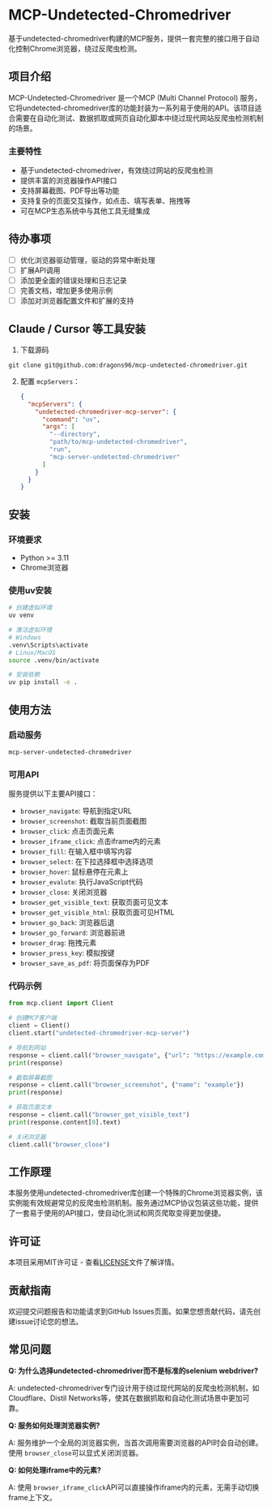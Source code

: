 # MCP-Undetected-Chromedriver

基于undetected-chromedriver构建的MCP服务，提供一套完整的接口用于自动化控制Chrome浏览器，绕过反爬虫检测。

## 项目介绍

MCP-Undetected-Chromedriver 是一个MCP (Multi Channel Protocol) 服务，它将undetected-chromedriver库的功能封装为一系列易于使用的API。该项目适合需要在自动化测试、数据抓取或网页自动化脚本中绕过现代网站反爬虫检测机制的场景。

### 主要特性

- 基于undetected-chromedriver，有效绕过网站的反爬虫检测
- 提供丰富的浏览器操作API接口
- 支持屏幕截图、PDF导出等功能
- 支持复杂的页面交互操作，如点击、填写表单、拖拽等
- 可在MCP生态系统中与其他工具无缝集成

## 待办事项

- [ ] 优化浏览器驱动管理，驱动的异常中断处理
- [ ] 扩展API调用
- [ ] 添加更全面的错误处理和日志记录
- [ ] 完善文档，增加更多使用示例
- [ ] 添加对浏览器配置文件和扩展的支持

## Claude / Cursor 等工具安装

1. 下载源码

```shell
git clone git@github.com:dragons96/mcp-undetected-chromedriver.git
```

2. 配置 `mcpServers`：
   ```json
   {
     "mcpServers": {
       "undetected-chromedriver-mcp-server": {
         "command": "uv",
         "args": [
           "--directory",
           "path/to/mcp-undetected-chromedriver",
           "run",
           "mcp-server-undetected-chromedriver"
         ]
       }
     }
   }
   ```

## 安装

### 环境要求

- Python >= 3.11
- Chrome浏览器

### 使用uv安装

```bash
# 创建虚拟环境
uv venv

# 激活虚拟环境
# Windows
.venv\Scripts\activate
# Linux/MacOS
source .venv/bin/activate

# 安装依赖
uv pip install -e .
```

## 使用方法

### 启动服务

```bash
mcp-server-undetected-chromedriver
```

### 可用API

服务提供以下主要API接口：

- `browser_navigate`: 导航到指定URL
- `browser_screenshot`: 截取当前页面截图
- `browser_click`: 点击页面元素
- `browser_iframe_click`: 点击iframe内的元素
- `browser_fill`: 在输入框中填写内容
- `browser_select`: 在下拉选择框中选择选项
- `browser_hover`: 鼠标悬停在元素上
- `browser_evalute`: 执行JavaScript代码
- `browser_close`: 关闭浏览器
- `browser_get_visible_text`: 获取页面可见文本
- `browser_get_visible_html`: 获取页面可见HTML
- `browser_go_back`: 浏览器后退
- `browser_go_forward`: 浏览器前进
- `browser_drag`: 拖拽元素
- `browser_press_key`: 模拟按键
- `browser_save_as_pdf`: 将页面保存为PDF

### 代码示例

```python
from mcp.client import Client

# 创建MCP客户端
client = Client()
client.start("undetected-chromedriver-mcp-server")

# 导航到网站
response = client.call("browser_navigate", {"url": "https://example.com"})
print(response)

# 截取屏幕截图
response = client.call("browser_screenshot", {"name": "example"})
print(response)

# 获取页面文本
response = client.call("browser_get_visible_text")
print(response.content[0].text)

# 关闭浏览器
client.call("browser_close")
```

## 工作原理

本服务使用undetected-chromedriver库创建一个特殊的Chrome浏览器实例，该实例能有效规避常见的反爬虫检测机制。服务通过MCP协议包装这些功能，提供了一套易于使用的API接口，使自动化测试和网页爬取变得更加便捷。

## 许可证

本项目采用MIT许可证 - 查看[LICENSE](LICENSE)文件了解详情。

## 贡献指南

欢迎提交问题报告和功能请求到GitHub Issues页面。如果您想贡献代码，请先创建issue讨论您的想法。

## 常见问题

**Q: 为什么选择undetected-chromedriver而不是标准的selenium webdriver?**

A: undetected-chromedriver专门设计用于绕过现代网站的反爬虫检测机制，如Cloudflare、Distil Networks等，使其在数据抓取和自动化测试场景中更加可靠。

**Q: 服务如何处理浏览器实例?**

A: 服务维护一个全局的浏览器实例，当首次调用需要浏览器的API时会自动创建。使用 `browser_close`可以显式关闭浏览器。

**Q: 如何处理iframe中的元素?**

A: 使用 `browser_iframe_click`API可以直接操作iframe内的元素，无需手动切换frame上下文。
